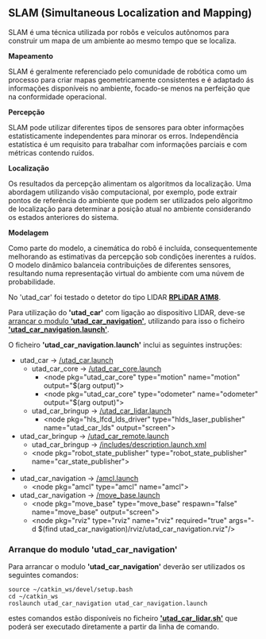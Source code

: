 ## SLAM (Simultaneous Localization and Mapping)

SLAM é uma técnica utilizada por robôs e veículos autônomos para construir um mapa de um ambiente ao mesmo tempo que se localiza.

__Mapeamento__

SLAM é geralmente referenciado pelo comunidade de robótica como um processo para criar mapas geometricamente consistentes e é adaptado ás informações disponíveis no ambiente, focado-se menos na perfeição que  na conformidade operacional.

__Percepção__

SLAM pode utilizar diferentes tipos de sensores para obter informações estatisticamente independentes para minorar os erros. Independência estatística é um requisito para trabalhar com informações parciais e com métricas contendo ruídos.

__Localização__

Os resultados da percepção alimentam os algoritmos da localização. Uma abordagem utilizando visão computacional, por exemplo, pode extrair pontos de referência do ambiente que podem ser utilizados pelo algoritmo de localização para determinar a posição atual no ambiente considerando os estados anteriores do sistema.

__Modelagem__

Como parte do modelo, a cinemática do robô é incluída, consequentemente melhorando as estimativas da percepção sob condições inerentes a ruídos. O modelo dinâmico balanceia contribuições de diferentes sensores, resultando numa representação virtual do ambiente com uma núvem de probabilidade.

No 'utad_car' foi testado o detetor do tipo LIDAR [__RPLiDAR A1M8__](./RPLiDAR%20A1M8.md).

Para utilização do __'utad_car'__ com ligação ao dispositivo LIDAR, deve-se [arrancar o modulo __'utad_car_navigation'__](#Arranque-do-modulo-utad_car_navigation), utilizando para isso o ficheiro [__'utad_car_navigation.launch'__](../ROS/catkin_ws/src/utad_car_navigation/launch/utad_car_navigation.launch).

O ficheiro __'utad_car_navigation.launch'__ inclui as seguintes instruções:
- utad_car -> [/utad_car.launch](../ROS/catkin_ws/src/utad_car/launch/utad_car.launch)
    - utad_car_core -> [/utad_car_core.launch](../ROS/catkin_ws/src/utad_car_core/launch/utad_car_core.launch)
        - \<node pkg="utad_car_core" type="motion" name="motion" output="$(arg output)">
        - \<node pkg="utad_car_core" type="odometer" name="odometer" output="$(arg output)">
    - utad_car_bringup -> [/utad_car_lidar.launch](../ROS/catkin_ws/src/utad_car_bringup/launch/utad_car_lidar.launch)
        - \<node pkg="hls_lfcd_lds_driver" type="hlds_laser_publisher" name="utad_car_lds" output="screen">
- utad_car_bringup -> [/utad_car_remote.launch](../ROS/catkin_ws/src/utad_car_bringup/launch/utad_car_remote.launch) 
    - utad_car_bringup -> [/includes/description.launch.xml](../ROS/catkin_ws/src/utad_car_bringup/launch/includes/description.launch.xml)
    - \<node pkg="robot_state_publisher" type="robot_state_publisher" name="car_state_publisher">
- <node pkg="map_server" name="map_server" type="map_server" args="$(arg map_file)"/>
- utad_car_navigation -> [/amcl.launch](../ROS/catkin_ws/src/utad_car_navigation/launch/amcl.launch)
    - \<node pkg="amcl" type="amcl" name="amcl">
- utad_car_navigation -> [/move_base.launch](../ROS/catkin_ws/src/utad_car_navigation/launch/move_base.launch)
    - \<node pkg="move_base" type="move_base" respawn="false" name="move_base" output="screen">
    - \<node pkg="rviz" type="rviz" name="rviz" required="true" args="-d $(find utad_car_navigation)/rviz/utad_car_navigation.rviz"/>


### Arranque do modulo 'utad_car_navigation'

Para arrancar o modulo __'utad_car_navigation'__ deverão ser utilizados os seguintes comandos:

    source ~/catkin_ws/devel/setup.bash
    cd ~/catkin_ws
    roslaunch utad_car_navigation utad_car_navigation.launch

estes comandos estão disponíveis no ficheiro [__'utad_car_lidar.sh'__](../ROS/utad_car_lidar.sh) que poderá ser executado diretamente a partir da linha de comando.

